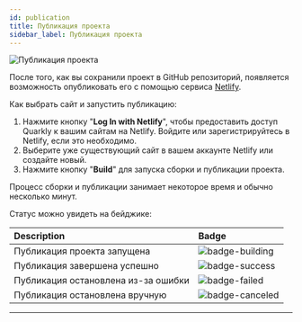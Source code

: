 ```yaml
---
id: publication
title: Публикация проекта
sidebar_label: Публикация проекта
---
```


![Публикация проекта](https://test-upl.quarkly.io/607d3473b99fb9001fcbcc16/images/docs-new-topbar-publication-netlify.png?v=2021-05-15T12:02:18.544Z)

После того, как вы сохранили проект в GitHub репозиторий, появляется возможность опубликовать его с помощью сервиса [Netlify](https://netlify.app/).

Как выбрать сайт и запустить публикацию:

1. Нажмите кнопку "**Log In with Netlify**", чтобы предоставить доступ Quarkly к вашим сайтам на Netlify. Войдите или зарегистрируйтесь в Netlify, если это необходимо.
2. Выберите уже существующий сайт в вашем аккаунте Netlify или создайте новый.
3. Нажмите кнопку "**Build**" для запуска сборки и публикации проекта.

Процесс сборки и публикации занимает некоторое время и обычно несколько минут.

Статус можно увидеть на бейджике:

| Description                         | Badge                                              |
| :---------------------------------- | :------------------------------------------------- |
| Публикация проекта запущена         | ![badge-building](/img/netlify-badge-building.svg) |
| Публикация завершена успешно        | ![badge-success](/img/netlify-badge-success.svg)   |
| Публикация остановлена из-за ошибки | ![badge-failed](/img/netlify-badge-failed.svg)     |
| Публикация остановлена вручную      | ![badge-canceled](/img/netlify-badge-canceled.svg) |

---
